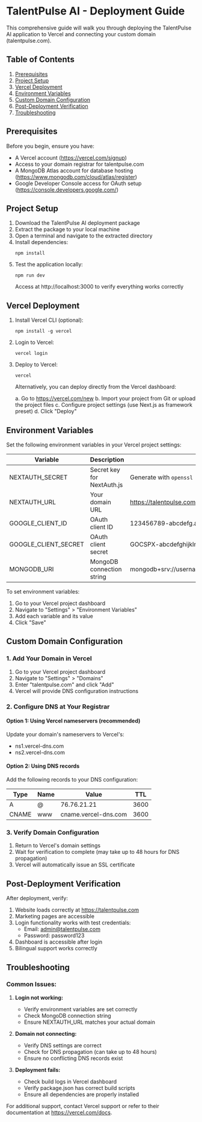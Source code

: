 # TalentPulse AI - Deployment Guide

This comprehensive guide will walk you through deploying the TalentPulse AI application to Vercel and connecting your custom domain (talentpulse.com).

## Table of Contents
1. [Prerequisites](#prerequisites)
2. [Project Setup](#project-setup)
3. [Vercel Deployment](#vercel-deployment)
4. [Environment Variables](#environment-variables)
5. [Custom Domain Configuration](#custom-domain-configuration)
6. [Post-Deployment Verification](#post-deployment-verification)
7. [Troubleshooting](#troubleshooting)

## Prerequisites

Before you begin, ensure you have:

- A Vercel account (https://vercel.com/signup)
- Access to your domain registrar for talentpulse.com
- A MongoDB Atlas account for database hosting (https://www.mongodb.com/cloud/atlas/register)
- Google Developer Console access for OAuth setup (https://console.developers.google.com/)

## Project Setup

1. Download the TalentPulse AI deployment package
2. Extract the package to your local machine
3. Open a terminal and navigate to the extracted directory
4. Install dependencies:
   ```
   npm install
   ```
5. Test the application locally:
   ```
   npm run dev
   ```
   Access at http://localhost:3000 to verify everything works correctly

## Vercel Deployment

1. Install Vercel CLI (optional):
   ```
   npm install -g vercel
   ```

2. Login to Vercel:
   ```
   vercel login
   ```

3. Deploy to Vercel:
   ```
   vercel
   ```
   
   Alternatively, you can deploy directly from the Vercel dashboard:
   
   a. Go to https://vercel.com/new
   b. Import your project from Git or upload the project files
   c. Configure project settings (use Next.js as framework preset)
   d. Click "Deploy"

## Environment Variables

Set the following environment variables in your Vercel project settings:

| Variable | Description | Example |
|----------|-------------|---------|
| NEXTAUTH_SECRET | Secret key for NextAuth.js | Generate with `openssl rand -base64 32` |
| NEXTAUTH_URL | Your domain URL | https://talentpulse.com |
| GOOGLE_CLIENT_ID | OAuth client ID | 123456789-abcdefg.apps.googleusercontent.com |
| GOOGLE_CLIENT_SECRET | OAuth client secret | GOCSPX-abcdefghijklmnop |
| MONGODB_URI | MongoDB connection string | mongodb+srv://username:password@cluster.mongodb.net/talentpulse |

To set environment variables:
1. Go to your Vercel project dashboard
2. Navigate to "Settings" > "Environment Variables"
3. Add each variable and its value
4. Click "Save"

## Custom Domain Configuration

### 1. Add Your Domain in Vercel

1. Go to your Vercel project dashboard
2. Navigate to "Settings" > "Domains"
3. Enter "talentpulse.com" and click "Add"
4. Vercel will provide DNS configuration instructions

### 2. Configure DNS at Your Registrar

#### Option 1: Using Vercel nameservers (recommended)
Update your domain's nameservers to Vercel's:
- ns1.vercel-dns.com
- ns2.vercel-dns.com

#### Option 2: Using DNS records
Add the following records to your DNS configuration:

| Type | Name | Value | TTL |
|------|------|-------|-----|
| A | @ | 76.76.21.21 | 3600 |
| CNAME | www | cname.vercel-dns.com | 3600 |

### 3. Verify Domain Configuration

1. Return to Vercel's domain settings
2. Wait for verification to complete (may take up to 48 hours for DNS propagation)
3. Vercel will automatically issue an SSL certificate

## Post-Deployment Verification

After deployment, verify:

1. Website loads correctly at https://talentpulse.com
2. Marketing pages are accessible
3. Login functionality works with test credentials:
   - Email: admin@talentpulse.com
   - Password: password123
4. Dashboard is accessible after login
5. Bilingual support works correctly

## Troubleshooting

### Common Issues:

1. **Login not working:**
   - Verify environment variables are set correctly
   - Check MongoDB connection string
   - Ensure NEXTAUTH_URL matches your actual domain

2. **Domain not connecting:**
   - Verify DNS settings are correct
   - Check for DNS propagation (can take up to 48 hours)
   - Ensure no conflicting DNS records exist

3. **Deployment fails:**
   - Check build logs in Vercel dashboard
   - Verify package.json has correct build scripts
   - Ensure all dependencies are properly installed

For additional support, contact Vercel support or refer to their documentation at https://vercel.com/docs.
